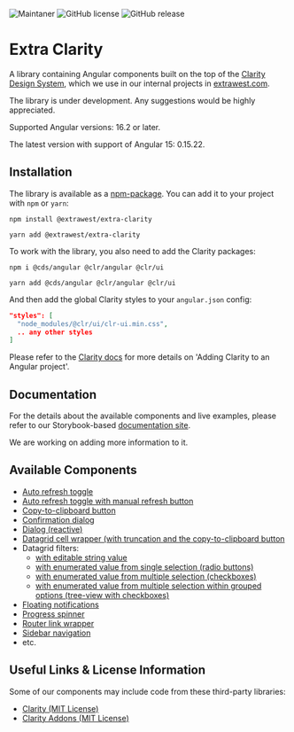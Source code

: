 ![Maintaner](https://img.shields.io/badge/maintainer-extrawest.com-blue)
![GitHub license](https://img.shields.io/github/license/Naereen/StrapDown.js.svg)
![GitHub release](https://img.shields.io/github/package-json/v/extrawest/extra-clarity?filename=projects%2Fextra-clarity%2Fpackage.json)

# Extra Clarity

A library containing Angular components built on the top of the [Clarity Design System](https://clarity.design/),
which we use in our internal projects in [extrawest.com](https://extrawest.com).

The library is under development. Any suggestions would be highly appreciated.

Supported Angular versions: 16.2 or later.

The latest version with support of Angular 15: 0.15.22.

## Installation

The library is available as a [npm-package](https://www.npmjs.com/package/@extrawest/extra-clarity).
You can add it to your project with `npm` or `yarn`:

```shell
npm install @extrawest/extra-clarity

yarn add @extrawest/extra-clarity
```

To work with the library, you also need to add the Clarity packages:

```shell
npm i @cds/angular @clr/angular @clr/ui

yarn add @cds/angular @clr/angular @clr/ui
```

And then add the global Clarity styles to your `angular.json` config:

```json
"styles": [
  "node_modules/@clr/ui/clr-ui.min.css",
  .. any other styles
]
```

Please refer to the [Clarity docs](https://clarity.design/documentation/get-started)
for more details on 'Adding Clarity to an Angular project'.

## Documentation

For the details about the available components and live examples,
please refer to our Storybook-based [documentation site](https://extra-clarity-docs.web.app).

We are working on adding more information to it.

## Available Components

* [Auto refresh toggle](
  https://extra-clarity-docs.web.app/?path=/story/components-auto-refresh--auto-refresh-story)
* [Auto refresh toggle with manual refresh button](
  https://extra-clarity-docs.web.app/?path=/story/components-auto-refresh-group--auto-refresh-group-story)
* [Copy-to-clipboard button](
  https://extra-clarity-docs.web.app/?path=/docs/components-button-copy-to-clipboard--overview)
* [Confirmation dialog](
  https://extra-clarity-docs.web.app/?path=/story/components-confirmation-dialog--confirmation-dialog-story)
* [Dialog (reactive)](
  https://extra-clarity-docs.web.app/?path=/docs/components-dialog-overview--docs)
* [Datagrid cell wrapper (with truncation and the copy-to-clipboard button](
  https://extra-clarity-docs.web.app/?path=/docs/components-datagrid-cell-wrapper--overview)
* Datagrid filters:
  * [with editable string value](
    https://extra-clarity-docs.web.app/?path=/docs/components-datagrid-filters-string-filter--overview)
  * [with enumerated value from single selection (radio buttons)](
    https://extra-clarity-docs.web.app/?path=/docs/components-datagrid-filters-enum-single-value-filter--overview)
  * [with enumerated value from multiple selection (checkboxes)](
    https://extra-clarity-docs.web.app/?path=/docs/components-datagrid-filters-enum-multi-value-filter--overview)
  * [with enumerated value from multiple selection within grouped options (tree-view with checkboxes)](
    https://extra-clarity-docs.web.app/?path=/docs/components-datagrid-filters-enum-grouped-value-filter--overview)
* [Floating notifications](
  https://extra-clarity-docs.web.app/?path=/story/components-notification--notification-story)
* [Progress spinner](
  https://extra-clarity-docs.web.app/?path=/story/components-progress-spinner--progress-spinner-story)
* [Router link wrapper](
  https://extra-clarity-docs.web.app/?path=/docs/components-router-link-wrapper--overview)
* [Sidebar navigation](
  https://extra-clarity-docs.web.app/?path=/docs/components-sidebar-navigation--overview)
* etc.

## Useful Links & License Information

Some of our components may include code from these third-party libraries:
* [Clarity (MIT License)](https://github.com/vmware-clarity/ng-clarity)
* [Clarity Addons (MIT License)](https://github.com/porscheinformatik/clarity-addons)
